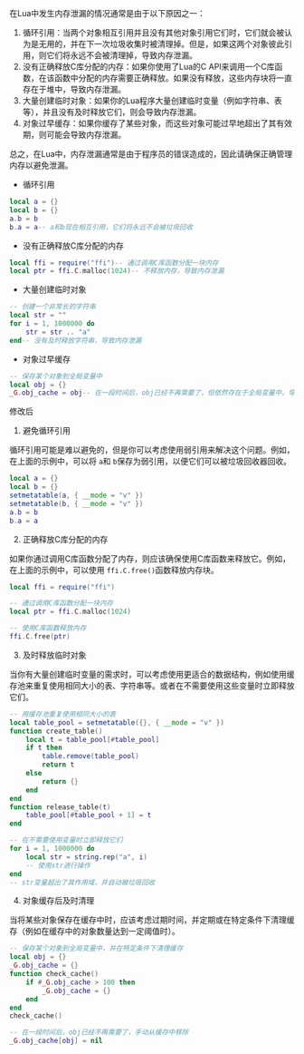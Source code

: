 在Lua中发生内存泄漏的情况通常是由于以下原因之一：

1. 循环引用：当两个对象相互引用并且没有其他对象引用它们时，它们就会被认为是无用的，并在下一次垃圾收集时被清理掉。但是，如果这两个对象彼此引用，则它们将永远不会被清理掉，导致内存泄漏。
2. 没有正确释放C库分配的内存：如果你使用了Lua的C API来调用一个C库函数，在该函数中分配的内存需要正确释放。如果没有释放，这些内存块将一直存在于堆中，导致内存泄漏。
3. 大量创建临时对象：如果你的Lua程序大量创建临时变量（例如字符串、表等），并且没有及时释放它们，则会导致内存泄漏。
4. 对象过早缓存：如果你缓存了某些对象，而这些对象可能过早地超出了其有效期，则可能会导致内存泄漏。

总之，在Lua中，内存泄漏通常是由于程序员的错误造成的，因此请确保正确管理内存以避免泄漏。

* 循环引用

```lua
local a = {}
local b = {}
a.b = b
b.a = a-- a和b现在相互引用，它们将永远不会被垃圾回收
```

* 没有正确释放C库分配的内存

```lua
local ffi = require("ffi")-- 通过调用C库函数分配一块内存
local ptr = ffi.C.malloc(1024)-- 不释放内存，导致内存泄漏
```


* 大量创建临时对象

```lua
-- 创建一个非常长的字符串
local str = ""
for i = 1, 1000000 do
    str = str .. "a"
end-- 没有及时释放字符串，导致内存泄漏
```

* 对象过早缓存

```lua
-- 保存某个对象到全局变量中
local obj = {}
_G.obj_cache = obj-- 在一段时间后，obj已经不再需要了，但依然存在于全局变量中，导致内存泄漏
```


修改后


1. 避免循环引用

循环引用可能是难以避免的，但是你可以考虑使用弱引用来解决这个问题。例如，在上面的示例中，可以将 `a`和 `b`保存为弱引用，以便它们可以被垃圾回收器回收。

```lua
local a = {}
local b = {}
setmetatable(a, { __mode = "v" })
setmetatable(b, { __mode = "v" })
a.b = b
b.a = a

```


2. 正确释放C库分配的内存

如果你通过调用C库函数分配了内存，则应该确保使用C库函数来释放它。例如，在上面的示例中，可以使用 `ffi.C.free()`函数释放内存块。

```lua
local ffi = require("ffi")

-- 通过调用C库函数分配一块内存
local ptr = ffi.C.malloc(1024)

-- 使用C库函数释放内存
ffi.C.free(ptr)

```


3. 及时释放临时对象

当你有大量创建临时变量的需求时，可以考虑使用更适合的数据结构，例如使用缓存池来重复使用相同大小的表、字符串等。或者在不需要使用这些变量时立即释放它们。

```lua
-- 用缓存池重复使用相同大小的表
local table_pool = setmetatable({}, { __mode = "v" })
function create_table()
    local t = table_pool[#table_pool]
    if t then
        table.remove(table_pool)
        return t
    else
        return {}
    end
end
function release_table(t)
    table_pool[#table_pool + 1] = t
end

-- 在不需要使用变量时立即释放它们
for i = 1, 1000000 do
    local str = string.rep("a", i)
    -- 使用str进行操作
end
-- str变量超出了其作用域，并自动被垃圾回收

```


4. 对象缓存后及时清理

当将某些对象保存在缓存中时，应该考虑过期时间，并定期或在特定条件下清理缓存（例如在缓存中的对象数量达到一定阈值时）。

```lua
-- 保存某个对象到全局变量中，并在特定条件下清理缓存
local obj = {}
_G.obj_cache = {}
function check_cache()
    if #_G.obj_cache > 100 then
        _G.obj_cache = {}
    end
end
check_cache()

-- 在一段时间后，obj已经不再需要了，手动从缓存中移除
_G.obj_cache[obj] = nil

```
